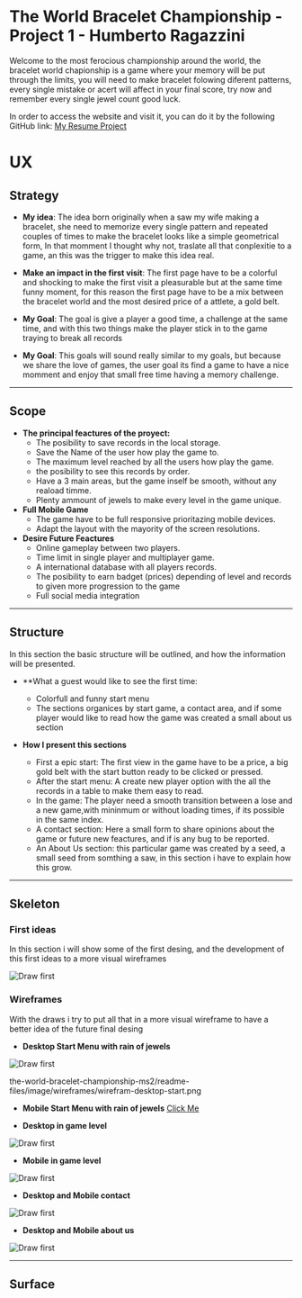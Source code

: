# The World Bracelet Championship - Project 1 - Humberto Ragazzini

Welcome to the most ferocious championship around the world, the bracelet world chapionship is a game where your memory will be put through the limits, you will need to make bracelet folowing diferent patterns, every single mistake or acert will affect in your final score, try now and remember every single jewel count good luck.  

In order to access the website and visit it, you can do it by the following GitHub link: [My Resume Project](https://humbertoragazzini.github.io/ms-1-front-end/)

# **UX**


## **Strategy**

* **My idea**: The idea born originally when a saw my wife making a bracelet, she need to memorize every single pattern and repeated couples of times to
make the bracelet looks like a simple geometrical form, In that momment I thought why not, traslate all that conplexitie to a game, an this was the trigger to make this idea real.

* **Make an impact in the first visit**: The first page have to be a colorful and shocking to make the first visit a pleasurable but at the same time funny moment, for this reason the first page have to be a mix between the bracelet world and the most desired price of a attlete, a gold belt.

* **My Goal**: The goal is give a player a good time, a challenge at the same time, and with this two things make the player stick in to the game traying to break all records

* **My Goal**: This goals will sound really similar to my goals, but because we share the love of games, the user goal its find a game to have a nice momment and enjoy that small free time having a memory challenge.

-----------------------------

## **Scope**

* **The principal feactures of the proyect:**
    * The posibility to save records in the local storage.
    * Save the Name of the user how play the game to.
    * The maximum level reached by all the users how play the game.
    * the posibility to see this records by order.
    * Have a 3 main areas, but the game inself be smooth, without any reaload timme.
    * Plenty ammount of jewels to make every level in the game unique.
* **Full Mobile Game**
    * The game have to be full responsive prioritazing mobile devices.
    * Adapt the layout with the mayority of the screen resolutions.
* **Desire Future Feactures**
    * Online gameplay between two players.
    * Time limit in single player and multiplayer game.
    * A international database with all players records.
    * The posibility to earn badget (prices) depending of level and records to given more progression to the game
    * Full social media integration

-----------------------------

## **Structure**

In this section the basic structure will be outlined, and how the information will be presented.

* **What a guest would like to see the first time:
    * Colorfull and funny start menu
    * The sections organices by start game, a contact area, and if some player would like to read how the game was created a small about us section

* **How I present this sections**

    * First a epic start: The first view in the game have to be a price, a big gold belt with the start button ready to be clicked or pressed.
    * After the start menu: A create new player option with the all the records in a table to make them easy to read.
    * In the game: The player need a smooth transition between a lose and a new game,with mininmum or without loading times, if its possible in the same index.
    * A contact section: Here a small form to share opinions about the game or future new feactures, and if is any bug to be reported.
    * An About Us section: this particular game was created by a seed, a small seed from somthing a saw, in this section i have to explain how this grow. 
        
-----------------------------

## **Skeleton**

### **First ideas**

In this section i will show some of the first desing, and the development of this first ideas to a more visual wireframes

![Draw first](readme-files/image/firstideas/first-idea.jpg)

### **Wireframes**

With the draws i try to put all that in a more visual wireframe to have a better idea of the future final desing

* **Desktop Start Menu with rain of jewels**

![Draw first](readme-files/image/wireframes/wirefram-desktop-start.png)


the-world-bracelet-championship-ms2/readme-files/image/wireframes/wirefram-desktop-start.png

* **Mobile Start Menu with rain of jewels**
[Click Me](https://github.com/humbertoragazzini/the-world-bracelet-championship-ms2/readme-files/image/wireframes/wirefram-mobile-start.png)

* **Desktop in game level**

![Draw first](readme-files/image/wireframes/wirefram-mobile-desktop-game.png)

* **Mobile in game level**

![Draw first](readme-files/image/wireframes/wirefram-mobile-game.png)

* **Desktop and Mobile contact**

![Draw first](readme-files/image/wireframes/wirefram-mobile-desktop-contact.png)

* **Desktop and Mobile about us**

![Draw first](readme-files/image/wireframes/wirefram-mobile-desktop-aboutus.png)

-----------------------------

## **Surface**